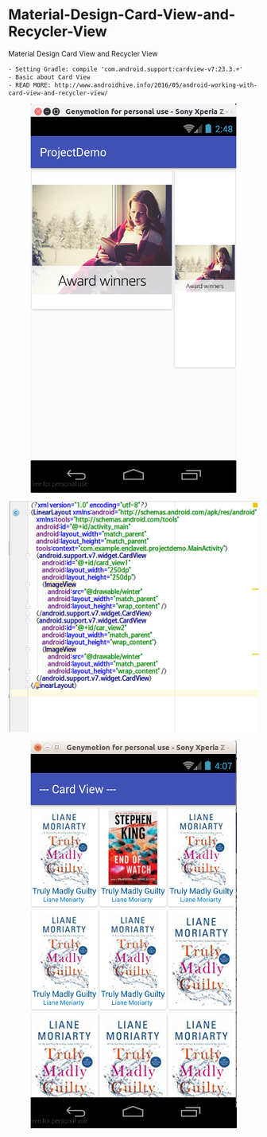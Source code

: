 # Material-Design-Card-View-and-Recycler-View
Material Design Card View and Recycler View

    - Setting Gradle: compile 'com.android.support:cardview-v7:23.3.+'
    - Basic about Card View
    - READ MORE: http://www.androidhive.info/2016/05/android-working-with-card-view-and-recycler-view/

<p align="center">
  <img src="https://github.com/danisluis6/Material-Design-Card-View-and-Recycler-View/blob/master/MyApplication/1.png">
</p>

<p align="center">
  <img src="https://github.com/danisluis6/Material-Design-Card-View-and-Recycler-View/blob/master/MyApplication/2.png">
</p>

<p align="center">
  <img src="https://github.com/danisluis6/Material-Design-Card-View-and-Recycler-View/blob/master/MyApplication/3.png">
</p>

